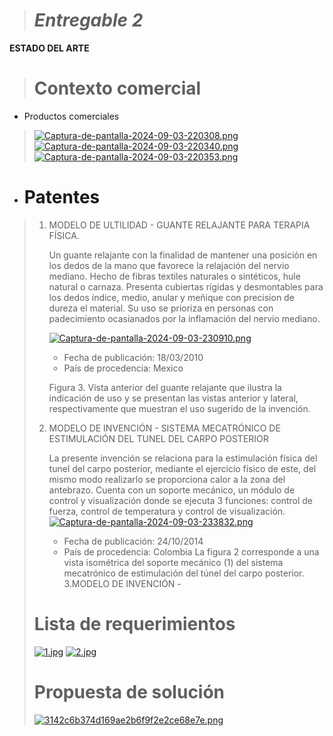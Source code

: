 > # *Entregable 2*
>
 **ESTADO DEL ARTE**
>
> # **Contexto comercial**
>
- Productos comerciales
> [![Captura-de-pantalla-2024-09-03-220308.png](https://i.postimg.cc/GmSkX4sR/Captura-de-pantalla-2024-09-03-220308.png)](https://postimg.cc/yDcgdYPp)
> [![Captura-de-pantalla-2024-09-03-220340.png](https://i.postimg.cc/m2mMrPj9/Captura-de-pantalla-2024-09-03-220340.png)](https://postimg.cc/zVR3tX9D)
> [![Captura-de-pantalla-2024-09-03-220353.png](https://i.postimg.cc/T3SDrBZY/Captura-de-pantalla-2024-09-03-220353.png)](https://postimg.cc/21QyY9kP)
>
- # Patentes
> 1. MODELO DE ULTILIDAD - GUANTE RELAJANTE PARA TERAPIA FÍSICA.
> 
>    Un guante relajante con la finalidad de mantener una posición en los dedos de la mano que favorece la relajación del nervio mediano. Hecho de fibras textiles naturales o sintéticos, hule natural o carnaza.
>    Presenta cubiertas rígidas y desmontables para los dedos índice, medio, anular y meñique con precision de dureza el material.
>    Su uso se prioriza en personas con padecimiento ocasianados por la inflamación del nervio mediano.
>    
>    [![Captura-de-pantalla-2024-09-03-230910.png](https://i.postimg.cc/Bb7qrP95/Captura-de-pantalla-2024-09-03-230910.png)](https://postimg.cc/9wT5TMfz)
>    
>    - Fecha de publicación: 18/03/2010
>    - País de procedencia: Mexico
>    
>    Figura 3. Vista anterior del guante relajante que ilustra la indicación de uso y se presentan las vistas anterior y lateral, respectivamente que muestran el uso sugerido de la invención.
>    
> 3. MODELO DE INVENCIÓN - SISTEMA MECATRÓNICO DE ESTIMULACIÓN DEL TUNEL DEL CARPO POSTERIOR
>    
>    La presente invención se relaciona para la estimulación física del tunel del carpo posterior, mediante el ejercicio físico de este, del mismo modo realizarlo se proporciona calor a la zona
>    del antebrazo. Cuenta con un soporte mecánico, un módulo de control y visualización donde se ejecuta 3 funciones: control de fuerza, control de temperatura y control de visualización.
>    [![Captura-de-pantalla-2024-09-03-233832.png](https://i.postimg.cc/7P50L3by/Captura-de-pantalla-2024-09-03-233832.png)](https://postimg.cc/Z0hC7yrf)
>    
>    - Fecha de publicación: 24/10/2014
>    - País de procedencia: Colombia
>   La figura 2 corresponde a una vista isométrica del soporte mecánico (1) del sistema mecatrónico de estimulación del túnel del carpo posterior.
> 3.MODELO DE INVENCIÓN - 
> # **Lista de requerimientos**
>
>[![1.jpg](https://i.postimg.cc/L6QYpr4B/1.jpg)](https://postimg.cc/7f7Y1t2f)
>[![2.jpg](https://i.postimg.cc/d1FD6Fnv/2.jpg)](https://postimg.cc/cKDs1VV5)
>
> # **Propuesta de solución**
> [![3142c6b374d169ae2b6f9f2e2ce68e7e.png](https://i.postimg.cc/VkDdRppb/3142c6b374d169ae2b6f9f2e2ce68e7e.png)](https://postimg.cc/3k08rSKK)
> 
> 




